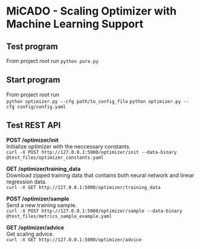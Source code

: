 # MiCADO - Scaling Optimizer with Machine Learning Support

## Test program
From project root run
```python pure.py```

## Start program 
From project root run  
```python optimizer.py --cfg path/to_config_file```
```python optimizer.py --cfg config/config.yaml```

## Test REST API 
__POST /optimizer/init__  
Initialize optimizer with the neccessary constants.  
```curl -X POST http://127.0.0.1:5000/optimizer/init --data-binary @test_files/optimizer_constants.yaml```  
  
__GET /optimizer/training_data__  
Download zipped training data that contains both neural network and linear regression data.  
```curl -X GET http://127.0.0.1:5000/optimizer/training_data```  
  
__POST /optimizer/sample__   
Send a new training sample.  
```curl -X POST http://127.0.0.1:5000/optimizer/sample --data-binary @test_files/metrics_sample_example.yaml``` 
  
__GET /optimizer/advice__     
Get scaling advice.  
```curl -X GET http://127.0.0.1:5000/optimizer/advice```  
